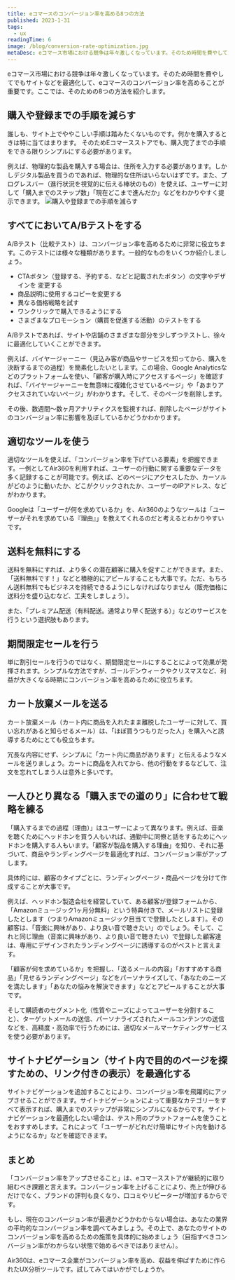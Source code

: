 ```yaml
---
title: eコマースのコンバージョン率を高める8つの方法
published: 2023-1-31
tags: 
  - ux
readingTime: 6
image: /blog/conversion-rate-optimization.jpg
metaDesc: eコマース市場における競争は年々激しくなっています。そのため時間を費やしてでもサイトなどを最適化して、eコマースのコンバージョン率を高めることが重要です。ここでは、そのための8つの方法を紹介します。
---
```


eコマース市場における競争は年々激しくなっています。そのため時間を費やしてでもサイトなどを最適化して、eコマースのコンバージョン率を高めることが重要です。ここでは、そのための8つの方法を紹介します。
## 購入や登録までの手順を減らす
誰しも、サイト上でややこしい手順は踏みたくないものです。何かを購入するときは特に当てはまります。
そのためEコマースストアでも、購入完了までの手順をできる限りシンプルにする必要があります。

例えば、物理的な製品を購入する場合は、住所を入力する必要があります。しかしデジタル製品を買うのであれば、物理的な住所はいらないはずです。また、プログレスバー（進行状況を視覚的に伝える棒状のもの）を使えば、ユーザーに対して「購入までのステップ数」「現在どこまで進んだか」などをわかりやすく提示できます。
![購入や登録までの手順を減らす](/blog/amazon.png)
## すべてにおいてA/Bテストをする
A/Bテスト（比較テスト）は、コンバージョン率を高めるために非常に役立ちます。このテストには様々な種類があります。一般的なものをいくつか紹介しましょう。

- CTAボタン（登録する、予約する、などと記載されたボタン）の文字やデザインを
変更する
- 商品説明に使用するコピーを変更する
- 異なる価格戦略を試す
- ワンクリックで購入できるようにする
- さまざまなプロモーション（購買を促進する活動）のテストをする

A/Bテストであれば、サイトや店舗のさまざまな部分を少しずつテストし、徐々に最適化していくことができます。

例えば、バイヤージャーニー（見込み客が商品やサービスを知ってから、購入を決断するまでの過程）を簡素化したいとします。この場合、Google Analyticsなどのプラットフォームを使い、「顧客が購入時にアクセスするページ」を確認すれば、「バイヤージャーニーを無意味に複雑化させているページ」や「あまりアクセスされていないページ」がわかります。そして、そのページを削除します。

その後、数週間～数ヶ月アナリティクスを監視すれば、削除したページがサイトのコンバージョン率に影響を及ぼしているかどうかわかります。
## 適切なツールを使う
適切なツールを使えば、「コンバージョン率を下げている要素」を把握できます。一例としてAir360を利用すれば、ユーザーの行動に関する重要なデータを多く記録することが可能です。例えば、どのページにアクセスしたか、カーソルがどのように動いたか、どこがクリックされたか、ユーザーのIPアドレス、などがわかります。

Googleは「ユーザーが何を求めているか」を、Air360のようなツールは「ユーザーがそれを求めている『理由』」を教えてくれるのだと考えるとわかりやすいです。

## 送料を無料にする
送料を無料にすれば、より多くの潜在顧客に購入を促すことができます。また、「送料無料です！」などと積極的にアピールすることも大事です。ただ、もちろん送料無料でもビジネスを持続できるようにしなければなりません（販売価格に送料分を盛り込むなど、工夫をしましょう）。

また、「プレミアム配送（有料配送。通常より早く配送する）」などのサービスを行うという選択肢もあります。
## 期間限定セールを行う
単に割引セールを行うのではなく、期間限定セールにすることによって効果が発揮されます。シンプルな方法ですが、ゴールデンウィークやクリスマスなど、利益が大きくなる時期にコンバージョン率を高めるために役立ちます。
## カート放棄メールを送る
カート放棄メール（カート内に商品を入れたまま離脱したユーザーに対して、買い忘れがあると知らせるメール）は、「ほぼ買うつもりだった人」を購入へと誘導するためにとても役立ちます。

冗長な内容にせず、シンプルに「カート内に商品があります」と伝えるようなメールを送りましょう。カートに商品を入れてから、他の行動をするなどして、注文を忘れてしまう人は意外と多いです。

## 一人ひとり異なる「購入までの道のり」に合わせて戦略を練る
「購入するまでの過程（理由）」はユーザーによって異なります。例えば、音楽を聴くためにヘッドホンを買う人もいれば、通勤中に同僚と話をするためにヘッドホンを購入する人もいます。「顧客が製品を購入する理由」を知り、それに基づいて、商品やランディングページを最適化すれば、コンバージョン率がアップします。

具体的には、顧客のタイプごとに、ランディングページ・商品ページを分けて作成することが大事です。

例えば、ヘッドホン製造会社を経営していて、ある顧客が登録フォームから、
「Amazonミュージック1ヶ月分無料」という特典付きで、メールリストに登録したとします（つまりAmazonミュージック目当てで登録したとします）。その顧客は、「音楽に興味があり、より良い音で聴きたい」のでしょう。そして、これと同じ理由（音楽に興味があり、より良い音で聴きたい）で登録した顧客達は、専用にデザインされたランディングページに誘導するのがベストと言えます。

「顧客が何を求めているか」を把握し、「送るメールの内容」「おすすめする商品」「見せるランディングページ」などをパーソナライズして、「あなたのニーズを満たします」「あなたの悩みを解決できます」などとアピールすることが大事です。

そして購読者のセグメント化（性質やニーズによってユーザーを分割すること）、ターゲットメールの送信、パーソナライズされたメールコンテンツの送信などを、高精度・高効率で行うためには、適切なメールマーケティングサービスを使う必要があります。
## サイトナビゲーション（サイト内で目的のページを探すための、リンク付きの表示）を最適化する
サイトナビゲーションを追加することにより、コンバージョン率を飛躍的にアップさせることができます。サイトナビゲーションによって重要なカテゴリーをすべて表示すれば、購入までのステップが非常にシンプルになるからです。サイトナビゲーションを最適化したい場合は、テスト用のプラットフォームを使うことをおすすめします。これによって「ユーザーがどれだけ簡単にサイト内を動けるようになるか」などを確認できます。
## まとめ
「コンバージョン率をアップさせること」は、eコマースストアが継続的に取り組むべき課題と言えます。コンバージョン率を上げることにより、売上が伸びるだけでなく、ブランドの評判も良くなり、口コミやリピーターが増加するからです。

もし、現在のコンバージョン率が最適かどうかわからない場合は、あなたの業界の平均的なコンバージョン率を調べてみましょう。その上で、あなたのサイトのコンバージョン率を高めるための施策を具体的に始めましょう（目指すべきコンバージョン率がわからない状態で始めるべきではありません）。

Air360は、eコマース企業がコンバージョン率を高め、収益を伸ばすために作られたUX分析ツールです。試してみてはいかがでしょうか。